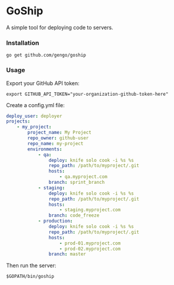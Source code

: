 # GoShip

A simple tool for deploying code to servers.

### Installation

    go get github.com/gengo/goship

### Usage

Export your GitHub API token:

    export GITHUB_API_TOKEN="your-organization-github-token-here"

Create a config.yml file:

```yaml
deploy_user: deployer
projects:
    - my_project:
        project_name: My Project
        repo_owner: github-user
        repo_name: my-project
        environments:
            - qa: 
                deploy: knife solo cook -i %s %s
                repo_path: /path/to/myproject/.git
                hosts:
                    - qa.myproject.com
                branch: sprint_branch
            - staging:
                deploy: knife solo cook -i %s %s
                repo_path: /path/to/myproject/.git
                hosts:
                    - staging.myproject.com
                branch: code_freeze
            - production:
                deploy: knife solo cook -i %s %s
                repo_path: /path/to/myproject/.git
                hosts:
                    - prod-01.myproject.com
                    - prod-02.myproject.com
                branch: master
```

Then run the server:

```shell
$GOPATH/bin/goship
```
